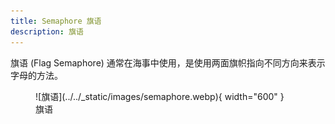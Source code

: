 ```yaml
---
title: Semaphore 旗语
description: 旗语
---
```


旗语 (Flag Semaphore) 通常在海事中使用，是使用两面旗帜指向不同方向来表示字母的方法。

<figure markdown>
  ![旗语](../../_static/images/semaphore.webp){ width="600" }
  <figcaption markdown>旗语</figcaption>
</figure>
